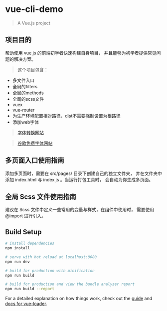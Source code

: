 # vue-cli-demo

> A Vue.js project

## 项目目的

帮助使用 vue.js 的前端初学者快速构建自身项目，
并且能够为初学者提供常见问题的解决方案。

> 这个项目包含：

- 多文件入口
- 全局的filters
- 全局的methods
- 全局的scss文件
- vuex
- vue-router
- 为生产环境配置相对路径，dist不需要强制设置为根路径
- 添加web字体

> [字体转换网站](https://www.fontsquirrel.com/tools/webfont-generator)

> [谷歌免费字体网站](https://fonts.google.com/)

## 多页面入口使用指南

添加多页面时，需要在 src/pages/ 目录下创建自己的独立文件夹，
并在文件夹中添加 index.html 与 index.js 。当运行打包工具时，
会自动为你生成多页面。

## 全局 Scss 文件使用指南

建议在 Scss 文件中定义一些常用的变量与样式，在组件中使用时，
需要使用 @import 进行引入。

## Build Setup

``` bash
# install dependencies
npm install

# serve with hot reload at localhost:8080
npm run dev

# build for production with minification
npm run build

# build for production and view the bundle analyzer report
npm run build --report
```

For a detailed explanation on how things work, check out the [guide](http://vuejs-templates.github.io/webpack/) and [docs for vue-loader](http://vuejs.github.io/vue-loader).
